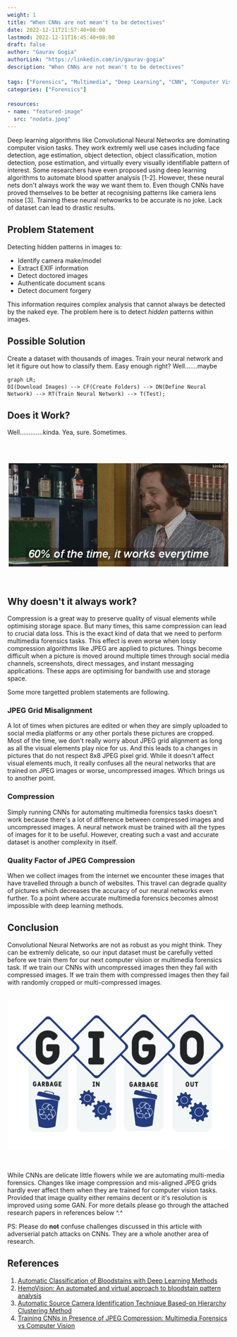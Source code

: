 ```yaml
---
weight: 1
title: "When CNNs are not mean't to be detectives"
date: 2022-12-11T21:57:40+08:00
lastmod: 2022-12-11T16:45:40+08:00
draft: false
author: "Gaurav Gogia"
authorLink: "https://linkedin.com/in/gaurav-gogia"
description: "When CNNs are not mean't to be detectives"

tags: ["Forensics", "Multimedia", "Deep Learning", "CNN", "Computer Vision"]
categories: ["Forensics"]

resources:
- name: "featured-image"
  src: "nodata.jpeg"
---
```


Deep learning algorithms like Convolutional Neural Networks are dominating computer vision tasks. They work extremly well use cases including face detection, age estimation, object detection, object classification, motion detection, pose estimation, and virtually every visually identifiable pattern of interest. Some researchers have even proposed using deep learning algorithms to automate blood spatter analysis [1-2]. However, these neural nets don't always work the way we want them to. Even though CNNs have proved themselves to be better at recognising patterns like camera lens noise [3]. Training these neural netwowrks to be accurate is no joke. Lack of dataset can lead to drastic results.

## Problem Statement
Detecting hidden patterns in images to:

- Identify camera make/model
- Extract EXIF information
- Detect doctored images
- Authenticate document scans
- Detect document forgery

This information requires complex analysis that cannot always be detected by the naked eye. The problem here is to detect _hidden_ patterns within images.

## Possible Solution
Create a dataset with thousands of images. Train your neural network and let it figure out how to classify them. Easy enough right? Well.......maybe
```mermaid
graph LR;
DI(Download Images) --> CF(Create Folders) --> DN(Define Neural Network) --> RT(Train Neural Network) --> T(Test);
```

## Does it Work?
Well.............kinda. Yea, sure. Sometimes.

<br><br>
<center><img title="works sometimes" alt="60% of the time it works everytime" src="./ev60.gif"/></center>
<br><br>

## Why doesn't it always work?
Compression is a great way to preserve quality of visual elements while optimising storage space. But many times, this same compression can lead to crucial data loss. This is the exact kind of data that we need to perform multimedia forensics tasks. This effect is even worse when lossy compression algorithms like JPEG are applied to pictures. Things become difficult when a picture is moved around multiple times through social media channels, screenshots, direct messages, and instant messaging applications. These apps are optimising for bandwith use and storage space.

Some more targetted problem statements are following.

### JPEG Grid Misalignment
A lot of times when pictures are edited or when they are simply uploaded to social media platforms or any other portals these pictures are cropped. Most of the time, we don't really worry about JPEG grid alignment as long as all the visual elements play nice for us. And this leads to a changes in pictures that do not respect 8x8 JPEG pixel grid. While it doesn't affect visual elements much, it really confuses all the neural networks that are trained on JPEG images or worse, uncompressed images. Which brings us to another point.

### Compression
Simply running CNNs for automating multimedia forensics tasks doesn't work because there's a lot of difference between compressed images and uncompressed images. A neural network must be trained with all the types of images for it to be useful. However, creating such a vast and accurate dataset is another complexity in itself.

### Quality Factor of JPEG Compression
When we collect images from the internet we encounter these images that have travelled through a bunch of websites. This travel can degrade quality of pictures which decreases the accuracy of our neural networks even further. To a point where accurate multimedia forensics becomes almost impossible with deep learning methods.

## Conclusion
Convolutional Neural Networks are not as robust as you might think. They can be extremly delicate, so our input dataset must be carefully vetted before we train them for our next computer vision or multimedia forensics task. If we train our CNNs with uncompressed images then they fail with compressed images. If we train them with compressed images then they fail with randomly cropped or multi-compressed images.
<br><br>
<center><img title="GIO" alt="Garbage Input, Garbage Output" src="./gigo.jpeg"/></center>
<br><br>

While CNNs are delicate little flowers while we are automating multi-media forensics. Changes like image compression and mis-aligned JPEG grids hardly ever affect them when they are trained for computer vision tasks. Provided that image quality either remains decent or it's resolution is improved using some GAN. For more details please go through the attached research papers in references below ^.^

PS: Please do **not** confuse challenges discussed in this article with adverserial patch attacks on CNNs. They are a whole another area of research.

## References
1. [Automatic Classification of Bloodstains with Deep Learning Methods](https://link.springer.com/article/10.1007/s13218-022-00760-y)
2. [HemoVision: An automated and virtual approach to bloodstain pattern analysis](https://pubmed.ncbi.nlm.nih.gov/25911495/)
3. [Automatic Source Camera Identification Technique Based-on Hierarchy Clustering Method](https://link.springer.com/chapter/10.1007/978-3-030-78612-0_58)
4. [Training CNNs in Presence of JPEG Compression: Multimedia Forensics vs Computer Vision](https://ieeexplore.ieee.org/abstract/document/9360903)